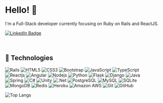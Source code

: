 # Hello! 👋

I'm a Full-Stack developer currently focusing on Ruby on Rails and ReactJS.

<!-- [![Medium Badge](https://img.shields.io/badge/-@majutrevisan-03a57a?style=flat-square&labelColor=000000&logo=Medium&link=https://medium.com/@majutrevisan/)](https://medium.com/@majutrevisan) -->
[![LinkedIn Badge](https://img.shields.io/badge/LinkedIn-%230077B5.svg?style=flat-square&logo=linkedin&logoColor=white&link=https://www.linkedin.com/in/mariajuliatrevisan/)](https://www.linkedin.com/in/mariajuliatrevisan/)

&nbsp;
## 💾 Technologies

![Rails](https://img.shields.io/badge/rails-%23CC0000.svg?style=flat-square&logo=ruby-on-rails&logoColor=white)
![HTML5](https://img.shields.io/badge/-HTML5-E34F26?style=flat-square&logo=html5&logoColor=white)
![CSS3](https://img.shields.io/badge/-CSS3-1572B6?style=flat-square&logo=css3)
![Bootstrap](https://img.shields.io/badge/-Bootstrap-563D7C?style=flat-square&logo=bootstrap)
![JavaScript](https://img.shields.io/badge/-JavaScript-black?style=flat-square&logo=javascript)
![TypeScript](https://img.shields.io/badge/-TypeScript-007ACC?style=flat-square&logo=typescript)
![Reactjs](https://img.shields.io/badge/-React-black?style=flat-square&logo=react)
![Angular](https://img.shields.io/badge/angular-%23DD0031.svg?style=flat-square&logo=angular&logoColor=white)
![Nodejs](https://img.shields.io/badge/-Nodejs-black?style=flat-square&logo=Node.js)
![Python](https://img.shields.io/badge/-Python-black?style=flat-square&logo=Python)
![Flask](https://img.shields.io/badge/Flask-000000?style=flat-square&logo=flask&logoColor=white)
![Django](https://img.shields.io/badge/Django-092E20?style=flat-square&logo=django&logoColor=white)
![Java](https://img.shields.io/badge/Java-ED8B00?style=for-the-badge&logo=java&logoColor=white)
![Spring](https://img.shields.io/badge/Spring-6DB33F?style=flat-square&logo=spring&logoColor=white)
![C#](https://img.shields.io/badge/c%23-%23239120.svg?style=flat-square&logo=c-sharp&logoColor=white)
![Unity](https://img.shields.io/badge/unity-%23000000.svg?style=flat-square&logo=unity&logoColor=white)
![.Net](https://img.shields.io/badge/.NET-5C2D91?style=flat-square&logo=.net&logoColor=white)
![PostgreSQL](https://img.shields.io/badge/-PostgreSQL-336791?style=flat-square&logo=postgresql)
![MySQL](https://img.shields.io/badge/-MySQL-black?style=flat-square&logo=mysql)
![SQLite](https://img.shields.io/badge/sqlite-%2307405e.svg?style=flat-square&logo=sqlite&logoColor=white)
![MongoDB](https://img.shields.io/badge/-MongoDB-black?style=flat-square&logo=mongodb)
![Redis](https://img.shields.io/badge/-Redis-black?style=flat-square&logo=Redis)
![Heroku](https://img.shields.io/badge/-Heroku-430098?style=flat-square&logo=heroku)
![Amazon AWS](https://img.shields.io/badge/Amazon%20AWS-232F3E?style=flat-square&logo=amazon-aws)
![Git](https://img.shields.io/badge/-Git-black?style=flat-square&logo=git)
![GitHub](https://img.shields.io/badge/-GitHub-181717?style=flat-square&logo=github)


![Top Langs](https://github-readme-stats.vercel.app/api/top-langs/?username=majutre&layout=compact)


